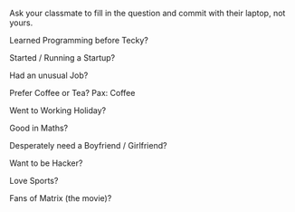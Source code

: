 Ask your classmate to fill in the question and commit with their laptop, not yours.

Learned Programming before Tecky?

Started / Running a Startup?

Had an unusual Job?

Prefer Coffee or Tea?
Pax: Coffee

Went to Working Holiday?

Good in Maths?

Desperately need a Boyfriend / Girlfriend?

Want to be Hacker?

Love Sports?

Fans of Matrix (the movie)?